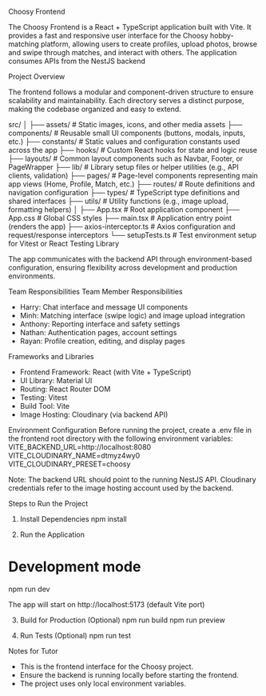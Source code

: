 Choosy Frontend

The Choosy Frontend is a React + TypeScript application built with Vite. It provides a fast and responsive user interface for the Choosy hobby-matching platform, allowing users to create profiles, upload photos, browse and swipe through matches, and interact with others. The application consumes APIs from the NestJS backend

Project Overview

The frontend follows a modular and component-driven structure to ensure scalability and maintainability. Each directory serves a distinct purpose, making the codebase organized and easy to extend.

src/
│
├── assets/                   # Static images, icons, and other media assets
├── components/               # Reusable small UI components (buttons, modals, inputs, etc.)
├── constants/                # Static values and configuration constants used across the app
├── hooks/                    # Custom React hooks for state and logic reuse
├── layouts/                  # Common layout components such as Navbar, Footer, or PageWrapper
├── lib/                      # Library setup files or helper utilities (e.g., API clients, validation)
├── pages/                    # Page-level components representing main app views (Home, Profile, Match, etc.)
├── routes/                   # Route definitions and navigation configuration
├── types/                    # TypeScript type definitions and shared interfaces
├── utils/                    # Utility functions (e.g., image upload, formatting helpers)
│
├── App.tsx                   # Root application component
├── App.css                   # Global CSS styles
├── main.tsx                  # Application entry point (renders the app)
├── axios-interceptor.ts      # Axios configuration and request/response interceptors
└── setupTests.ts             # Test environment setup for Vitest or React Testing Library


The app communicates with the backend API through environment-based configuration, ensuring flexibility across development and production environments.

Team Responsibilities
Team Member	Responsibilities
- Harry:	Chat interface and message UI components
- Minh:	Matching interface (swipe logic) and image upload integration
- Anthony:	Reporting interface and safety settings
- Nathan:	Authentication pages, account settings
- Rayan:	Profile creation, editing, and display pages

Frameworks and Libraries
- Frontend Framework: React (with Vite + TypeScript)
- UI Library: Material UI
- Routing: React Router DOM
- Testing: Vitest
- Build Tool: Vite
- Image Hosting: Cloudinary (via backend API)

Environment Configuration
Before running the project, create a .env file in the frontend root directory with the following environment variables:
VITE_BACKEND_URL=http://localhost:8080
VITE_CLOUDINARY_NAME=dtmyz4wy0
VITE_CLOUDINARY_PRESET=choosy

Note: The backend URL should point to the running NestJS API.
Cloudinary credentials refer to the image hosting account used by the backend.


Steps to Run the Project
1. Install Dependencies
npm install

2. Run the Application
# Development mode
npm run dev

The app will start on http://localhost:5173 (default Vite port)

3. Build for Production (Optional)
npm run build
npm run preview

4. Run Tests (Optional)
npm run test


Notes for Tutor
- This is the frontend interface for the Choosy project.
- Ensure the backend is running locally before starting the frontend.
- The project uses only local environment variables.